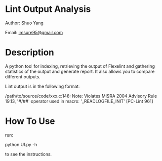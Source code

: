 Lint Output Analysis
====================

Author: Shuo Yang

Email: imsure95@gmail.com

Description
====================

A python tool for indexing, retrieving the output of Flexelint and gathering statistics of the output and generate report.
It also allows you to compare different outputs.

Lint output is in the following format:

/path/to/source/code/xxx.c:146: Note: Violates MISRA 2004 Advisory Rule 19.13, '#/##' operator used in macro: '_READLOGFILE_INIT'  [PC-Lint 961]

How To Use
============
run:

python UI.py -h

to see the instructions.